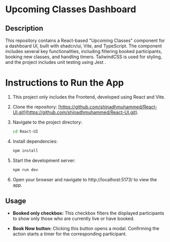 # Upcoming Classes Dashboard

## Description
This repository contains a React-based "Upcoming Classes" component for a dashboard UI, built with shadcn/ui, Vite, and TypeScript. The component includes several key functionalities, including filtering booked participants, booking new classes, and handling timers. TailwindCSS is used for styling, and the project includes unit testing using Jest .

# Instructions to Run the App

1. This project only includes the Frontend, developed using React and Vite.

2. Clone the repository: [https://github.com/shinadhmuhammed/React-UI.git](https://github.com/shinadhmuhammed/React-UI.git).

3. Navigate to the project directory:

   ```bash
   cd React-UI

4. Install dependencies:

   ```bash
   npm install

5. Start the development server:

   ```bash
   npm run dev

6. Open your browser and navigate to http://localhost:5173/ to view the app.

## Usage

- **Booked only checkbox:** This checkbox filters the displayed participants to show only those who are currently live or have booked.

- **Book Now button:** Clicking this button opens a modal. Confirming the action starts a timer for the corresponding participant.

